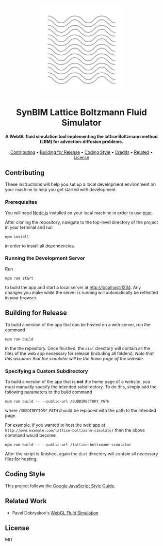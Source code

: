 <h1 align="center">
  <br>
  <a href="https://rafaelanderka.com/lattice-boltzmann-simulator/"><img src="https://raw.githubusercontent.com/rafaelanderka/lattice-boltzmann-simulator/master/src/public/logo512.png" alt="Logo" width="300"></a>
  <br>
  <br>
  SynBIM Lattice Boltzmann Fluid Simulator
  <br>
</h1>

<h4 align="center">A WebGL fluid simulation tool implementing the lattice Boltzmann method (LBM) for advection-diffusion problems.</h4>

<p align="center">
  <a href="#contributing">Contributing</a> •
  <a href="#building-for-release">Building for Release</a> •
  <a href="#coding-style">Coding Style</a> •
  <a href="#credits">Credits</a> •
  <a href="#related">Related</a> •
  <a href="#license">License</a>
</p>

## Contributing

These instructions will help you set up a local development environment on your machine to help you get started with development.

### Prerequisites

You will need [Node.js](https://nodejs.org/) installed on your local machine in order to use [npm](https://www.npmjs.com).

After cloning the repository, navigate to the top-level directory of the project in your terminal and run

```
npm install
```

in order to install all dependencies.

### Running the Development Server

Run

```
npm run start
```

to build the app and start a local server at [http://localhost:1234](http://localhost:1234). Any changes you make while the server is running will automatically be reflected in your browser.

## Building for Release

To build a version of the app that can be hosted on a web server, run the command

```
npm run build
```

in the the repository. Once finished, the `dist` directory will contain all the files of the web app necessary for release (including all folders). *Note that this assumes that the simulator will be the home page of the website.*

### Specifying a Custom Subdirectory

To build a version of the app that is **not** the home page of a website, you must manually specify the intended subdirectory. To do this, simply add the following parameters to the build command

```
npm run build -- --public-url /SUBDIRECTORY_PATH
```

where `/SUBDIRECTORY_PATH` should be replaced with the path to the intended page. 

For example, if you wanted to host the web app at `http://www.example.com/lattice-boltzmann-simulator` then the above command would become

```
npm run build -- --public-url /lattice-boltzmann-simulator
```

After the script is finished, again the `dist` directory will contain all necessary files for hosting.

## Coding Style

This project follows the [Google JavaScript Style Guide](https://google.github.io/styleguide/jsguide.html).

## Related Work

- Pavel Dobryakov's [WebGL Fluid Simulation](https://github.com/PavelDoGreat/WebGL-Fluid-Simulation)

## License

MIT
